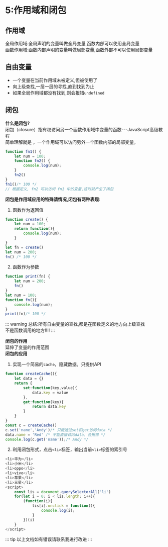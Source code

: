 # 5:作用域和闭包
## 作用域
全局作用域:全局声明的变量叫做全局变量,函数内部可以使用全局变量<br>
函数作用域:函数内部声明的变量叫做局部变量,函数外部不可以使用局部变量<br>
## 自由变量
- 一个变量在当前作用域未被定义,但被使用了
- 向上级查找,一层一层的寻找,直到找到为止
- 如果全局作用域都没有找到,则会报错`undefined`

## 闭包
**什么是闭包?**<br>
闭包（closure）指有权访问另一个函数作用域中变量的函数---JavaScript高级教程<br>
简单理解就是 ，一个作用域可以访问另外一个函数内部的局部变量。 
``` javaScript
function fn1() {
    let num = 100;
    function fn2() {
        console.log(num);
    }
    fn2()
}
fn1()/* 100 */
// 根据定义, fn2 可以访问 fn1 中的变量,这时就产生了闭包
```
**闭包是作用域应用的特殊请情况,闭包有两种表现**:<br>
1. 函数作为返回值
``` javaScript
function create() {
    let num = 100;
    return function(){
        console.log(num);                
    }
}
let fn = create()
let num = 200; 
fn() /* 100 */
```
2. 函数作为参数
``` javaScript
function print(fn) {
    let num = 200;
    fn()
}
let num = 100;
function fn(){
    console.log(num);            
}
print(fn)/* 100 */
```
::: warning
总结:所有自由变量的查找,都是在函数定义的地方向上级查找<br>
不是函数调用的地方!!!!
:::

**闭包的作用**<br>
延伸了变量的作用范围<br>
**闭包的应用**<br>
1. 实现一个简易的`cache`，隐藏数据。只提供API
``` javaScriPt
function createCache(){
    let data = {}
    return {
        set:function(key,value){
            data.key = value
        },
        get:function(key){
            return data.key
        }
    }
}
const c = createCache()
c.set('name','Andy')/* 只能通过set和get访问data */
data.name = 'Red' /* 不能直接访问data，会报错 */
console.log(c.get('name'));/* Andy */
```
2. 利用闭包形式，点击`<li>`标签，输出当前`<li>`标签的索引号
``` javascript
<li>华为</li>
<li>小米</li>
<li>oppo</li>
<li>vivo</li>
<li>苹果</li>
<li>三星</li>
<script>
    const lis = document.querySelectorAll('li')
    for(let i = 0; i < lis.length; i++){
        (function(i){
            lis[i].onclick = function(){
                console.log(i);                    
            }
        })(i)
    }
</script>
```    
::: tip
以上文档如有错误请联系我进行改进
:::

